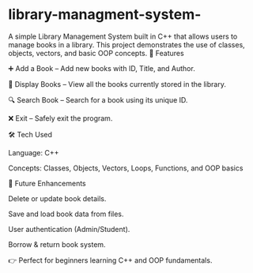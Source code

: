 # library-managment-system-
A simple Library Management System built in C++ that allows users to manage books in a library. This project demonstrates the use of classes, objects, vectors, and basic OOP concepts.
🚀 Features

➕ Add a Book – Add new books with ID, Title, and Author.

📖 Display Books – View all the books currently stored in the library.

🔍 Search Book – Search for a book using its unique ID.

❌ Exit – Safely exit the program.

🛠️ Tech Used

Language: C++

Concepts: Classes, Objects, Vectors, Loops, Functions, and OOP basics



🎯 Future Enhancements

Delete or update book details.

Save and load book data from files.

User authentication (Admin/Student).

Borrow & return book system.

👉 Perfect for beginners learning C++ and OOP fundamentals.

